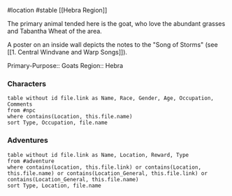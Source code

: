  #location #stable [[Hebra Region]]

The primary animal tended here is the goat, who love the abundant grasses and Tabantha Wheat of the area.

A poster on an inside wall depicts the notes to the "Song of Storms" (see [[1. Central Windvane and Warp Songs]]).

Primary-Purpose:: Goats
Region:: Hebra

### Characters
```dataview
table without id file.link as Name, Race, Gender, Age, Occupation, Comments
from #npc
where contains(Location, this.file.name)
sort Type, Occupation, file.name
```

### Adventures
```dataview
table without id file.link as Name, Location, Reward, Type
from #adventure
where contains(Location, this.file.link) or contains(Location, this.file.name) or contains(Location_General, this.file.link) or contains(Location_General, this.file.name)
sort Type, Location, file.name
```
